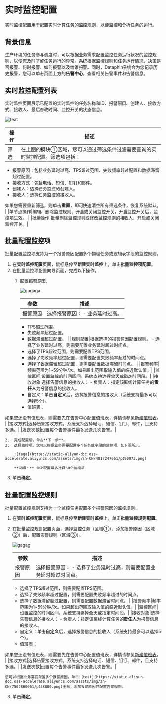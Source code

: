 # 实时监控配置

实时监控配置用于配置实时计算任务的监控规则，以便监控和分析任务的运行。

## 背景信息

生产环境的任务参与调度时，可以根据业务需求配置监控任务运行状况的监控规则，以便您及时了解任务运行的异常。系统根据监控规则和任务运行情况，决策是否报警、何时报警、如何报警以及给谁报警。同时，Dataphin系统会为您记录历史报警，您可以单击页面上方的**告警中心**，查看相关告警事件和告警信息。

## 实时监控配置列表

实时监控页面展示已配置的实时监控的任务名称和ID、报警原因、创建人、接收方式、接收人、最后修改时间、监控开关的状态信息。

![teat](https://static-aliyun-doc.oss-accelerate.aliyuncs.com/assets/img/zh-CN/0876175061/p165449.png)

|操作|描述|
|--|--|
|筛选|在上图的模块①区域，您可以通过筛选条件过滤需要查询的实时监控配置。筛选项包括：

-   报警原因：包括业务延时过高、TPS超过范围、失败频率超过配置和数据滞留超过配置。
-   接收方式：包括电话、短信、钉钉和邮件。
-   创建人：选择任务监控的创建人。
-   接收人：选择任务监控的接收人。

如果您需要重新筛选，则单击**重置**，即可快速清空所有筛选条件，恢复系统默认。 |
|单节点操作|编辑、删除监控规则、开启或关闭监控开关。开启监控开关后，监控项生效。 |
|批量操作|批量删除监控规则或修改监控规则的接收人、开启或关闭监控开关。|

## 批量配置监控项

批量配置监控项支持为一个报警原因配置多个物理任务或逻辑表字段的监控规则。

1.  在**实时监控配置**页面，鼠标悬停至**新建实时监控**上，单击**批量监控项配置**。
2.  在批量监控项配置向导页面，完成以下操作。
    1.  配置报警原因。

        ![gagaga](https://static-aliyun-doc.oss-accelerate.aliyuncs.com/assets/img/zh-CN/4817247061/p190063.png)

        |参数|描述|
        |--|--|
        |报警原因|选择报警原因：        -   业务延时过高。
        -   TPS超过范围。
        -   失败频率超过配置。
        -   数据滞留超过配置。 |
        |规则配置|根据选择的报警原因配置规则。        -   选择了业务延时过高，则需要配置业务延时超过时间点。
        -   选择了TPS超过范围，则需要配置TPS范围。
        -   选择了失败频率超过配置，则需要配置失败频率超过的时间点。
        -   选择了数据滞留超过配置，则需要配置数据滞留时间点。 |
        |报警频率|频率范围为1~59分钟/次。如果超出范围取输入值的临近默认值。|
        |监控区间|设置监控的时间区间，系统支持选择全天或指定时间段。|
        |接收对象|选择告警信息的接收人：         -   负责人：指定该离线计算任务的**责任人**为报警信息的接收人。
        -   自定义：单击**自定义**后，选择报警信息的接收人（系统支持最多可以选择5个）。
        -   值班表：

如果您还没有值班表，则需要先在告警中心配置值班表，详情请参见[新建值班表](/cn.zh-CN/全局管理/告警中心/管理值班表.md)。 |
        |接收方式|选择告警接收方式。系统支持选择电话、短信、钉钉、邮件，且支持多选。|
        |发送次数|设置每个告警事件最多发送几次告警。|

    2.  完成配置后，单击**下一步**。
    3.  选择监控项。您可以根据业务需要配置多个任务或字段的监控项，如下图所示。

        ![taga](https://static-aliyun-doc.oss-accelerate.aliyuncs.com/assets/img/zh-CN/4817247061/p190073.png)

        **说明：** 单次配置最多选择50个监控项。

3.  单击**确定**。

## 批量配置监控规则

批量配置监控规则支持为一个监控任务配置多个报警原因的监控规则。

1.  在**实时监控配置**页面，鼠标悬停至**新建实时监控**上，单击**批量监控规则配置**。
2.  在批量监控规则配置页面，选择监控任务（区域①）、添加报警原因（区域②）后，配置告警规则（区域③）。

    ![gagag](https://static-aliyun-doc.oss-accelerate.aliyuncs.com/assets/img/zh-CN/4817247061/p190077.png)

    |参数|描述|
    |--|--|
    |报警原因|选择报警原因：    -   选择了业务延时过高，则需要配置业务延时超过时间点。
    -   选择了TPS超过范围，则需要配置TPS范围。
    -   选择了失败频率超过配置，则需要配置失败频率超过的时间点。
    -   选择了数据滞留超过配置，则需要配置数据滞留时间点。 |
    |报警频率|频率范围为1~59分钟/次。如果超出范围取输入值的临近默认值。|
    |监控区间|设置监控的时间区间，系统支持选择全天或指定时间段。|
    |接收对象|选择告警信息的接收人：     -   负责人：指定该离线计算任务的**责任人**为报警信息的接收人。
    -   自定义：单击**自定义**后，选择报警信息的接收人（系统支持最多可以选择5个）。
    -   值班表：

如果您还没有值班表，则需要先在告警中心配置值班表，详情请参见[新建值班表](/cn.zh-CN/全局管理/告警中心/管理值班表.md)。 |
    |接收方式|选择告警接收方式。系统支持选择电话、短信、钉钉、邮件，且支持多选。|
    |发送次数|设置每个告警事件最多发送几次告警。|

    您可以根据业务需要配置多个报警原因，单击![test](https://static-aliyun-doc.oss-accelerate.aliyuncs.com/assets/img/zh-CN/7502860061/p168800.png)图标，添加报警原因并配置告警规则。

3.  单击**确定**。

